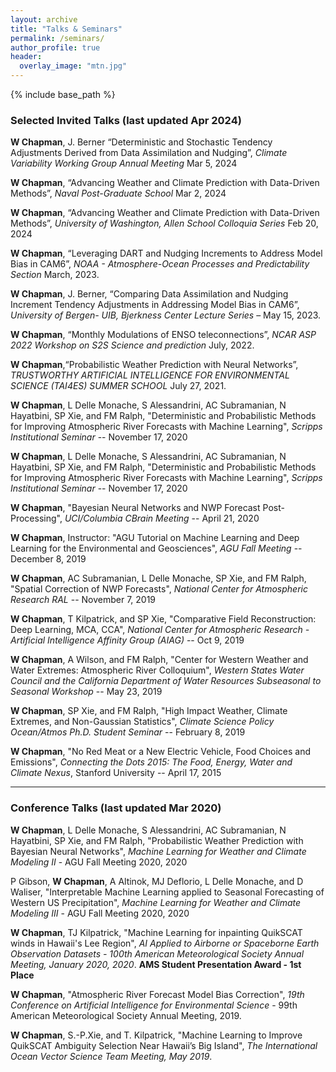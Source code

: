 ```yaml
---
layout: archive
title: "Talks & Seminars"
permalink: /seminars/
author_profile: true
header:
  overlay_image: "mtn.jpg"
---
```

<!--
{% if author.googlescholar %}
  You can also find my articles on <u><a href="{{author.googlescholar}}">my Google Scholar profile</a>.</u>
{% endif %}

{% include base_path %}

{% for post in site.publications reversed %}
  {% include archive-single.html %}
{% endfor %}

 -->
{% include base_path %}

### Selected Invited Talks (last updated Apr 2024)

**W Chapman**, J. Berner “Deterministic and Stochastic Tendency Adjustments Derived from Data Assimilation and Nudging”, *Climate Variability Working Group Annual Meeting* Mar 5, 2024

**W Chapman**, “Advancing Weather and Climate Prediction with Data-Driven Methods”, *Naval Post-Graduate School* Mar 2, 2024

**W Chapman**, “Advancing Weather and Climate Prediction with Data-Driven Methods”, *University of Washington, Allen School Colloquia Series* Feb 20, 2024

**W Chapman**, “Leveraging DART and Nudging Increments to Address Model Bias in CAM6”, *NOAA - Atmosphere-Ocean Processes and Predictability Section* March, 2023.

**W Chapman**, J. Berner, “Comparing Data Assimilation and Nudging Increment Tendency Adjustments in Addressing Model Bias in CAM6”, *University of Bergen- UIB, Bjerkness Center Lecture Series* – May 15, 2023.

**W Chapman**, “Monthly Modulations of ENSO teleconnections”, *NCAR ASP 2022 Workshop on S2S Science and prediction* July, 2022.

**W Chapman**,“Probabilistic Weather Prediction with Neural Networks”, *TRUSTWORTHY ARTIFICIAL INTELLIGENCE FOR ENVIRONMENTAL SCIENCE (TAI4ES) SUMMER SCHOOL* July 27, 2021.

**W Chapman**, L Delle Monache, S Alessandrini, AC Subramanian, N Hayatbini, SP Xie, and FM Ralph, "Deterministic and Probabilistic Methods for Improving Atmospheric River Forecasts with Machine Learning", *Scripps Institutional Seminar* -- November 17, 2020

**W Chapman**, L Delle Monache, S Alessandrini, AC Subramanian, N Hayatbini, SP Xie, and FM Ralph, "Deterministic and Probabilistic Methods for Improving Atmospheric River Forecasts with Machine Learning", *Scripps Institutional Seminar* -- November 17, 2020

**W Chapman**, "Bayesian Neural Networks and NWP Forecast Post-Processing", *UCI/Columbia CBrain Meeting* -- April 21, 2020

**W Chapman**, Instructor: "AGU Tutorial on Machine Learning and Deep Learning for the Environmental and Geosciences", *AGU Fall Meeting* -- December 8, 2019

**W Chapman**, AC Subramanian, L Delle Monache, SP Xie, and FM Ralph, "Spatial Correction of NWP Forecasts", *National Center for Atmospheric Research RAL* -- November 7, 2019

**W Chapman**, T Kilpatrick, and SP Xie, "Comparative Field Reconstruction: Deep Learning, MCA, CCA", *National Center for Atmospheric Research - Artificial Intelligence Affinity Group (AIAG)* -- Oct 9, 2019

**W Chapman**, A Wilson, and FM Ralph, "Center for Western Weather and Water Extremes: Atmospheric River Colloquium", *Western States Water Council and the California Department of Water Resources Subseasonal to Seasonal Workshop* -- May 23, 2019


**W Chapman**, SP Xie, and FM Ralph, "High Impact Weather, Climate Extremes, and Non-Gaussian Statistics", *Climate Science Policy Ocean/Atmos Ph.D. Student Seminar* -- February 8, 2019


**W Chapman**, "No Red Meat or a New Electric Vehicle, Food Choices and Emissions", *Connecting the Dots 2015: The Food, Energy, Water and Climate Nexus*, Stanford University -- April 17, 2015

--------------------

### Conference Talks (last updated Mar 2020)

**W Chapman**, L Delle Monache, S Alessandrini, AC Subramanian, N Hayatbini, SP Xie, and FM Ralph, "Probabilistic Weather Prediction with Bayesian Neural Networks", *Machine Learning for Weather and Climate Modeling II* - AGU Fall Meeting 2020, 2020

P Gibson, **W Chapman**, A Altinok, MJ Deflorio, L Delle Monache, and D Waliser, "Interpretable Machine Learning applied to Seasonal Forecasting of Western US Precipitation", *Machine Learning for Weather and Climate Modeling III* - AGU Fall Meeting 2020, 2020


**W Chapman**, TJ Kilpatrick, "Machine Learning for inpainting QuikSCAT winds in Hawaii's Lee Region", *AI Applied to Airborne or Spaceborne Earth Observation Datasets - 100th American Meteorological Society Annual Meeting, January 2020, 2020*. **AMS Student Presentation Award - 1st Place**


**W Chapman**, "Atmospheric River Forecast Model Bias Correction", *19th Conference on Artificial Intelligence for Environmental Science* -  99th American Meteorological Society Annual Meeting, 2019.

**W Chapman**, S.-P.Xie, and T. Kilpatrick, "Machine Learning to Improve QuikSCAT Ambiguity Selection Near Hawaii’s Big Island", *The International Ocean Vector Science Team Meeting, May 2019*.
